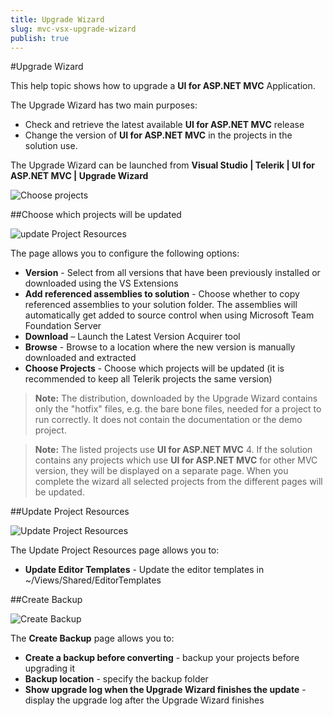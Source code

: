 ```yaml
---
title: Upgrade Wizard
slug: mvc-vsx-upgrade-wizard
publish: true
---
```


#Upgrade Wizard

This help topic shows how to upgrade a **UI for ASP.NET MVC** Application.

The Upgrade Wizard has two main purposes:

- Check and retrieve the latest available **UI for ASP.NET MVC**  release
- Change the version of **UI for ASP.NET MVC** in the projects in the solution use.

The Upgrade Wizard can be launched from **Visual Studio | Telerik | UI for ASP.NET MVC | Upgrade Wizard**

![Choose projects](images/upgrade_menu.png)

##Choose which projects will be updated

![update Project Resources](images/upgrade1.png)

The page allows you to configure the following options:

- **Version** - Select from all versions that have been previously installed or downloaded using the VS Extensions
- **Add referenced assemblies to solution** - Choose whether to copy referenced assemblies to your solution folder. The assemblies will automatically get added to source control when using Microsoft Team Foundation Server
- **Download** – Launch the Latest Version Acquirer tool
- **Browse** - Browse to a location where the new version is manually downloaded and extracted
- **Choose Projects** - Choose which projects will be updated (it is recommended to keep all Telerik projects the same version)

> **Note:**
The distribution, downloaded by the Upgrade Wizard contains only the "hotfix" files, e.g. the bare bone files, needed for a project to run correctly. It does not contain the documentation or the demo project.

> **Note:**
The listed projects use **UI for ASP.NET MVC** 4. If the solution contains any projects which use **UI for ASP.NET MVC** for other MVC version, they will be displayed on a separate page. When you complete the wizard all selected projects from the different pages will be updated.

##Update Project Resources

![Update Project Resources](images/upgrade2.png)

The Update Project Resources page allows you to:

- **Update Editor Templates** - Update the editor templates in ~/Views/Shared/EditorTemplates

##Create Backup

![Create Backup](images/upgrade3.png)

The **Create Backup** page allows you to:

- **Create a backup before converting** - backup your projects before upgrading it
- **Backup location** - specify the backup folder
- **Show upgrade log when the Upgrade Wizard finishes the update** - display the upgrade log after the Upgrade Wizard finishes
